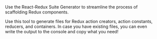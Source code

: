 Use the React-Redux Suite Generator to streamline the process of scaffolding Redux components.

Use this tool to generate files for Redux action creators, action constants, reducers, and containers.
In case you have existing files, you can even write the output to the console and copy what you need!
